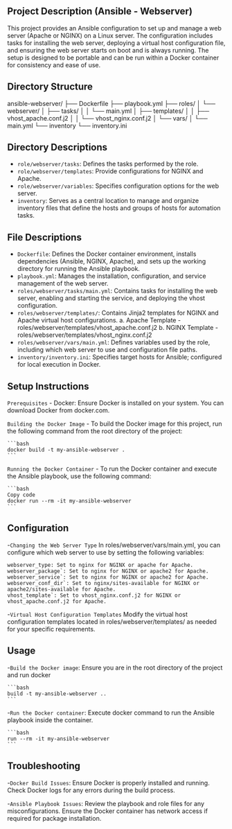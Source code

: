 ## Project Description (Ansible - Webserver)
This project provides an Ansible configuration to set up and manage a web server (Apache or NGINX) on a Linux server. The configuration includes tasks for installing the web server, deploying a virtual host configuration file, and ensuring the web server starts on boot and is always running. The setup is designed to be portable and can be run within a Docker container for consistency and ease of use.


## Directory Structure

ansible-webserver/
├── Dockerfile
├── playbook.yml
├── roles/
│   └── webserver/
│       ├── tasks/
│       │   └── main.yml
│       ├── templates/
│       │   ├── vhost_apache.conf.j2
│       │   └── vhost_nginx.conf.j2
│       └── vars/
│           └── main.yml
└── inventory
    └── inventory.ini


## Directory Descriptions 
- `role/webserver/tasks`: Defines the tasks performed by the role.
- `role/webserver/templates`: Provide configurations for NGINX and Apache.
- `role/webserver/variables`: Specifies configuration options for the web server.
- `inventory`: Serves as a central location to manage and organize inventory files that define the hosts and groups of hosts for automation tasks.


## File Descriptions
- `Dockerfile`: Defines the Docker container environment, installs dependencies (Ansible, NGINX, Apache), and sets up the working directory for running the Ansible playbook.
- `playbook.yml`: Manages the installation, configuration, and service management of the web server.
- `roles/webserver/tasks/main.yml`: Contains tasks for installing the web server, enabling and starting the service, and deploying the vhost configuration.
- `roles/webserver/templates/`: Contains Jinja2 templates for NGINX and Apache virtual host configurations.
    a. Apache Template - roles/webserver/templates/vhost_apache.conf.j2
    b. NGINX Template - roles/webserver/templates/vhost_nginx.conf.j2
- `roles/webserver/vars/main.yml`: Defines variables used by the role, including which web server to use and configuration file paths.
- `inventory/inventory.ini`: Specifies target hosts for Ansible; configured for local execution in Docker.


## Setup Instructions
`Prerequisites`
    - Docker: Ensure Docker is installed on your system. You can download Docker from docker.com.

`Building the Docker Image`
    - To build the Docker image for this project, run the following command from the root directory of the project:

    ```bash
    docker build -t my-ansible-webserver .
    ```

`Running the Docker Container`
    - To run the Docker container and execute the Ansible playbook, use the following command:

    ```bash
    Copy code
    docker run --rm -it my-ansible-webserver
    ```


## Configuration
-`Changing the Web Server Type`
    In roles/webserver/vars/main.yml, you can configure which web server to use by setting the following variables:

    webserver_type: Set to nginx for NGINX or apache for Apache.
    webserver_package`: Set to nginx for NGINX or apache2 for Apache.
    webserver_service`: Set to nginx for NGINX or apache2 for Apache.
    webserver_conf_dir`: Set to nginx/sites-available for NGINX or apache2/sites-available for Apache.
    vhost_template`: Set to vhost_nginx.conf.j2 for NGINX or vhost_apache.conf.j2 for Apache.


-`Virtual Host Configuration Templates`
    Modify the virtual host configuration templates located in roles/webserver/templates/ as needed for your specific requirements.


## Usage
-`Build the Docker image`: Ensure you are in the root directory of the project and run docker

    ```bash
    build -t my-ansible-webserver ..
    ```

-`Run the Docker container`: Execute docker command to run the Ansible playbook inside the container.

    ```bash
    run --rm -it my-ansible-webserver
    ```

## Troubleshooting
-`Docker Build Issues`: Ensure Docker is properly installed and running. Check Docker logs for any errors during the build process.

-`Ansible Playbook Issues`: Review the playbook and role files for any misconfigurations. Ensure the Docker container has network access if required for package installation.

